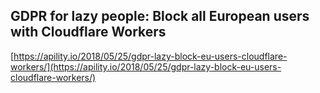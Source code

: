 ## GDPR for lazy people: Block all European users with Cloudflare Workers
  
  [https://apility.io/2018/05/25/gdpr-lazy-block-eu-users-cloudflare-workers/](https://apility.io/2018/05/25/gdpr-lazy-block-eu-users-cloudflare-workers/)